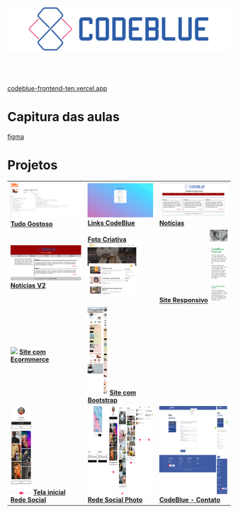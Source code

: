 <h1 align="center">
    <img src="./Imagens/Logos/logo-codeblue.png">
</h1>

<br><br>

<p>
    <a href="https://codeblue-frontend-ten.vercel.app/">codeblue-frontend-ten.vercel.app</a>
</p>

# Capitura das aulas

[figma](https://www.figma.com/file/ewInWc9b4s9FOFaDe5hZ4S/CodeAcamedy?node-id=0%3A1)

# Projetos

<table>
    <tr>
        <td>
            <img width="300" src="./Imagens/projetos/tudo-gostoso.png">
            <a href="https://codeblue-frontend-ten.vercel.app/projetos/cardapio/index.html"><strong>Tudo Gostoso</strong></a>
        </td>
        <td>
            <img width="300"src="./Imagens/projetos/links-codeblue.png">
            <a href="https://codeblue-frontend-ten.vercel.app/projetos/links/index.html"><strong>Links CodeBlue</strong></a>
        </td>
        <td>
            <img width="300" src="./Imagens/projetos/noticias.png">
            <a href="https://codeblue-frontend-ten.vercel.app/projetos/noticias/index.html"><strong>Notícias</strong></a>
        </td>
    </tr>
    <tr>
        <td>
            <img width="300" src="./Imagens/projetos/noticiasv2.png">
            <a href="https://codeblue-frontend-ten.vercel.app/projetos/noticias-v2/index.html"><strong>Notícias V2</strong></a>
        </td>
        <td>
            <a href="https://codeblue-frontend-ten.vercel.app/projetos/foto-criativa/index.html"><strong>Foto Criativa</strong></a>
            <img width="110" src="./Imagens/projetos/foto-criativa.png">
        </td>
        <td>
            <a href="https://codeblue-frontend-ten.vercel.app/projetos/exercicio03/index.html"><strong>Site Responsivo</strong></a>
            <img width="40" src="./Imagens/projetos/responsiver.png">
        </td>
    </tr>
    <tr>
        <td>
            <img height="200" src="./Imagens/projetos/site-com-ecommerce.png">
            <a href="https://codeblue-frontend-ten.vercel.app/projetos/site-com-ecommerce/index.html"><strong>Site com Ecormmerce</strong></a>
        </td>
        <td>
            <img height="200" src="./Imagens/projetos/site-com-ecommerce-bootstrap.png">
            <a href="https://codeblue-frontend-ten.vercel.app/projetos/site-com-ecommerce-bootstrap/index.html"><strong>Site com Bootstrap</a>
        </td>
    </tr>
    <tr>
        <td>
            <img height="200" src="./Imagens/projetos/tela-inicial-rede-social.png">
            <a href="https://codeblue-frontend-ten.vercel.app/projetos/tela-inicial-rede-social/index.html"><strong>Tela inicial Rede Social</strong></a>
        </td>
        <td>
            <img height="200" src="./Imagens/projetos/rede-social-photo.png">
            <a href="https://codeblue-frontend-ten.vercel.app/projetos/rede-social-photo/index.html"><strong>Rede Social Photo</strong></a>
        </td>
        <td>
            <img height="200" src="./Imagens/projetos/codeblue-contanto.png">
            <a href="https://codeblue-frontend-ten.vercel.app/projetos/codeblue-contato/index.html"><strong>CodeBlue - Contato</strong></a>
        </td>
    </tr>
</table>
